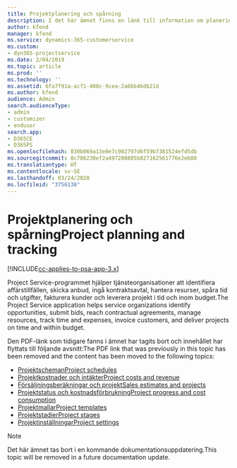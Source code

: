 ```yaml
---
title: Projektplanering och spårning
description: I det här ämnet finns en länk till information om planering och spårning i Project Service Automation.
author: kfend
manager: kfend
ms.service: dynamics-365-customerservice
ms.custom:
- dyn365-projectservice
ms.date: 2/04/2019
ms.topic: article
ms.prod: ''
ms.technology: ''
ms.assetid: 6fa7f91a-acf1-408c-9cea-2a6bb46db21d
ms.author: kfend
audience: Admin
search.audienceType:
- admin
- customizer
- enduser
search.app:
- D365CE
- D365PS
ms.openlocfilehash: 030b069a13e0e7c902797d6f59b7381524efd5db
ms.sourcegitcommit: 8c786230ef2a497280885b827162561776e2eb00
ms.translationtype: HT
ms.contentlocale: sv-SE
ms.lasthandoff: 03/24/2020
ms.locfileid: "3756138"
---
```

# <a name="project-planning-and-tracking"></a><span data-ttu-id="d8c30-103">Projektplanering och spårning</span><span class="sxs-lookup"><span data-stu-id="d8c30-103">Project planning and tracking</span></span>

[!INCLUDE[cc-applies-to-psa-app-3.x](../../includes/cc-applies-to-psa-app-3x.md)]

<span data-ttu-id="d8c30-104">Project Service-programmet hjälper tjänsteorganisationer att identifiera affärstillfällen, skicka anbud, ingå kontraktsavtal, hantera resurser, spåra tid och utgifter, fakturera kunder och leverera projekt i tid och inom budget.</span><span class="sxs-lookup"><span data-stu-id="d8c30-104">The Project Service application helps service organizations identify opportunities, submit bids, reach contractual agreements, manage resources, track time and expenses, invoice customers, and deliver projects on time and within budget.</span></span> 

<span data-ttu-id="d8c30-105">Den PDF-länk som tidigare fanns i ämnet har tagits bort och innehållet har flyttats till följande avsnitt:</span><span class="sxs-lookup"><span data-stu-id="d8c30-105">The PDF link that was previously in this topic has been removed and the content has been moved to the following topics:</span></span>

- [<span data-ttu-id="d8c30-106">Projektscheman</span><span class="sxs-lookup"><span data-stu-id="d8c30-106">Project schedules</span></span>](../project-creating.md)
- [<span data-ttu-id="d8c30-107">Projektkostnader och intäkter</span><span class="sxs-lookup"><span data-stu-id="d8c30-107">Project costs and revenue</span></span>](../project-estimating.md)
- [<span data-ttu-id="d8c30-108">Försäljningsberäkningar och projekt</span><span class="sxs-lookup"><span data-stu-id="d8c30-108">Sales estimates and projects</span></span>](../project-leveraging.md)
- [<span data-ttu-id="d8c30-109">Projektstatus och kostnadsförbrukning</span><span class="sxs-lookup"><span data-stu-id="d8c30-109">Project progress and cost consumption</span></span>](../project-tracking.md)
- [<span data-ttu-id="d8c30-110">Projektmallar</span><span class="sxs-lookup"><span data-stu-id="d8c30-110">Project templates</span></span>](../project-templates.md)
- [<span data-ttu-id="d8c30-111">Projektstadier</span><span class="sxs-lookup"><span data-stu-id="d8c30-111">Project stages</span></span>](../project-stages.md)
- [<span data-ttu-id="d8c30-112">Projektinställningar</span><span class="sxs-lookup"><span data-stu-id="d8c30-112">Project settings</span></span>](../project-settings.md)

> [!NOTE]
> <span data-ttu-id="d8c30-113">Det här ämnet tas bort i en kommande dokumentationsuppdatering.</span><span class="sxs-lookup"><span data-stu-id="d8c30-113">This topic will be removed in a future documentation update.</span></span> 
